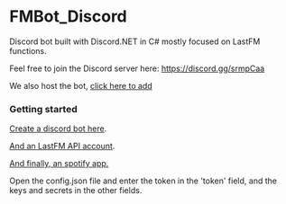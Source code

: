 <h1>FMBot_Discord</h1>

Discord bot built with Discord.NET in C# mostly focused on LastFM functions.

Feel free to join the Discord server here: https://discord.gg/srmpCaa

We also host the bot, [click here to add](https://discordapp.com/oauth2/authorize?client_id=356268235697553409&scope=bot&permissions=0)

### Getting started

[Create a discord bot here](https://discordapp.com/developers/applications/me).

[And an LastFM API account](https://www.last.fm/api/account/create). 

[And finally, an spotify app.](https://beta.developer.spotify.com/dashboard/applications)

Open the config.json file and enter the token in the 'token' field, and the keys and secrets in the other fields.
